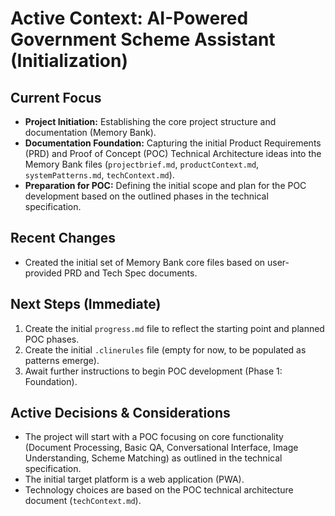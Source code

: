 # Active Context: AI-Powered Government Scheme Assistant (Initialization)

## Current Focus

*   **Project Initiation:** Establishing the core project structure and documentation (Memory Bank).
*   **Documentation Foundation:** Capturing the initial Product Requirements (PRD) and Proof of Concept (POC) Technical Architecture ideas into the Memory Bank files (`projectbrief.md`, `productContext.md`, `systemPatterns.md`, `techContext.md`).
*   **Preparation for POC:** Defining the initial scope and plan for the POC development based on the outlined phases in the technical specification.

## Recent Changes

*   Created the initial set of Memory Bank core files based on user-provided PRD and Tech Spec documents.

## Next Steps (Immediate)

1.  Create the initial `progress.md` file to reflect the starting point and planned POC phases.
2.  Create the initial `.clinerules` file (empty for now, to be populated as patterns emerge).
3.  Await further instructions to begin POC development (Phase 1: Foundation).

## Active Decisions & Considerations

*   The project will start with a POC focusing on core functionality (Document Processing, Basic QA, Conversational Interface, Image Understanding, Scheme Matching) as outlined in the technical specification.
*   The initial target platform is a web application (PWA).
*   Technology choices are based on the POC technical architecture document (`techContext.md`).
